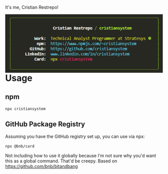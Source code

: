 It's me, Cristian Restrepo!

<img src="/PersonalCard.png" alt="Markdown Monster icon" style="float: left; margin-right: 10px;" />

# Usage

## npm
```
npx cristiansystem
```

## GitHub Package Registry
Assuming you have the GitHub registry set up, you can use via npx:
```
npx @bnb/card
```

Not including how to use it globally because I'm not sure why you'd want this as a global command. That'd be creepy.
Based on https://github.com/bnb/bitandbang